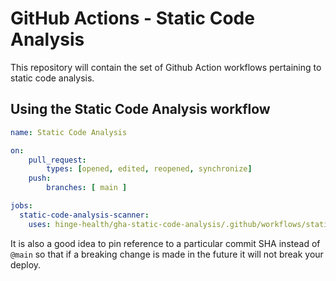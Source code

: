 # GitHub Actions - Static Code Analysis 

This repository will contain the set of Github Action workflows pertaining to static code analysis.

## Using the Static Code Analysis workflow

```yml
name: Static Code Analysis

on: 
    pull_request:
        types: [opened, edited, reopened, synchronize]
    push:
        branches: [ main ]

jobs:
  static-code-analysis-scanner:
    uses: hinge-health/gha-static-code-analysis/.github/workflows/static-code-analysis.yml@main
```

It is also a good idea to pin reference to a particular commit SHA instead of `@main` so that if a breaking change is made in the future it will not break your deploy.
